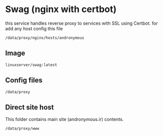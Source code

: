 # Swag (nginx with certbot)

this service handles reverse proxy to services with SSL using Certbot.
for add any host config this file
```
/data/proxy/nginx/hosts/andronymous
```

## Image
```
linuxserver/swag:latest
```

## Config files
```
/data/proxy
```

## Direct site host
This folder contains main site (andronymous.ir) contents.
```
/data/proxy/www
```
